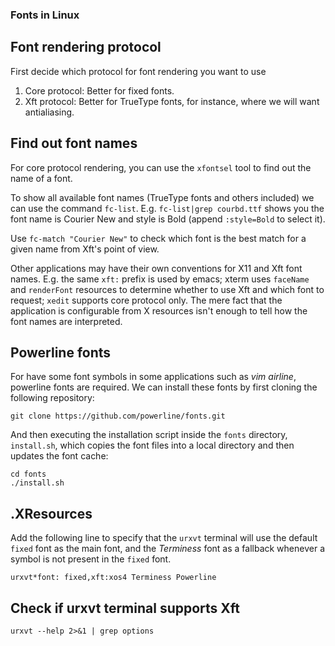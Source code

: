 ### Fonts in Linux

## Font rendering protocol

First decide which protocol for font rendering you want to use

1. Core protocol: Better for fixed fonts.
2. Xft protocol: Better for TrueType fonts, for instance, where we will want antialiasing.

## Find out font names

For core protocol rendering, you can use the `xfontsel` tool to find out the name of a font.

To show all available font names (TrueType fonts and others included) we can use the command `fc-list`. E.g. `fc-list|grep courbd.ttf` shows you the font name is Courier New and style is Bold (append `:style=Bold` to select it).

Use `fc-match "Courier New"` to check which font is the best match for a given name from Xft's point of view.

Other applications may have their own conventions for X11 and Xft font names. E.g. the same `xft:` prefix is used by emacs; xterm uses `faceName` and `renderFont` resources to determine whether to use Xft and which font to request; `xedit` supports core protocol only. The mere fact that the application is configurable from X resources isn't enough to tell how the font names are interpreted.

## Powerline fonts

For have some font symbols in some applications such as *vim airline*, powerline fonts are required. We can install these fonts by first cloning the following repository:

```
git clone https://github.com/powerline/fonts.git
```

And then executing the installation script inside the `fonts` directory, `install.sh`, which copies the font files into a local directory and then updates the font cache:

```
cd fonts
./install.sh
```

## .XResources

Add the following line to specify that the `urxvt` terminal will use the default `fixed` font as the main font, and the *Terminess* font as a fallback whenever a symbol is not present in the `fixed` font.

```
urxvt*font: fixed,xft:xos4 Terminess Powerline
```

## Check if urxvt terminal supports Xft

```
urxvt --help 2>&1 | grep options
```
